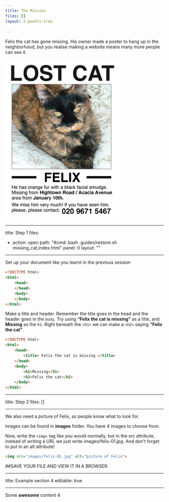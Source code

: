 ```yaml
---
title: The Mission
files: []
layout: 2-panels-tree

---
```

Felix the cat has gone missing. His owner made a poster to hang up in the neighborhood, but you realise making a website means many more people can see it.

![](.guides/img/missingcat.png)

---
title: Step 1
files:
  - action: open
    path: "#cmd: bash .guides/restore.sh missing_cat,index.html"
    panel: 0
layout: ""

---
Set up your document like you learnt in the previous session

```html
<!DOCTYPE html>
<html>
    <head>
    </head>
    <body>
    </body>
</html>
```

Make a title and header. Remember the title goes in the head and the header goes in the `body`. Try using **“Felix the cat is missing”** as a title, and **Missing** as the `h1`. Right beneath the `<h1>` we can make a `<h2>` saying **“Felix the cat”**.

```html
<!DOCTYPE html>
<html>
    <head>
        <title> Felix the cat is missing </title>
    </head>
    <body>
        <h1>Missing</h1>
        <h2>Felix the cat</h2>
    </body>
</html>
```



---
title: Step 2
files: []

---
We also need a picture of Felix, so people know what to look for. 

Images can be found in **images** folder. You have 4 images to choose from.

Now, write the `<img>` tag like you would normally, but in the src attribute, instead of writing a URL we just write images/felix-01.jpg. And don’t forget to put in an alt attribute!

```html 
<img src="images/felix-01.jpg" alt="picture of Felix">
```

##SAVE YOUR FILE AND VIEW IT IN A BROWSER.


---
title: Example section 4
editable: true

---
Some **awesome** content 4
